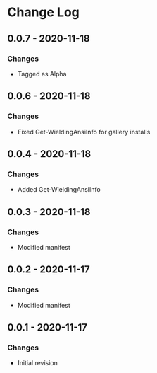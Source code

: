 Change Log
=======

## 0.0.7 - 2020-11-18
### Changes
- Tagged as Alpha

## 0.0.6 - 2020-11-18
### Changes
- Fixed Get-WieldingAnsiInfo for gallery installs

## 0.0.4 - 2020-11-18
### Changes
- Added Get-WieldingAnsiInfo

## 0.0.3 - 2020-11-18
### Changes
- Modified manifest

## 0.0.2 - 2020-11-17
### Changes
- Modified manifest

## 0.0.1 - 2020-11-17
### Changes
- Initial revision 